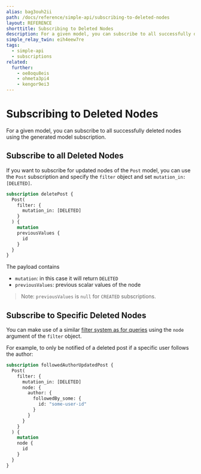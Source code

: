 ```yaml
---
alias: bag3ouh2ii
path: /docs/reference/simple-api/subscribing-to-deleted-nodes
layout: REFERENCE
shorttitle: Subscribing to Deleted Nodes
description: For a given model, you can subscribe to all successfully deleted nodes using the generated model subscription.
simple_relay_twin: eih4eew7re
tags:
  - simple-api
  - subscriptions
related:
  further:
    - oe8oqu8eis
    - ohmeta3pi4
    - kengor9ei3
---
```


# Subscribing to Deleted Nodes

For a given model, you can subscribe to all successfully deleted nodes using the generated model subscription.

## Subscribe to all Deleted Nodes

If you want to subscribe for updated nodes of the `Post` model, you can use the `Post` subscription and specify the `filter` object and set `mutation_in: [DELETED]`.

```graphql
subscription deletePost {
  Post(
    filter: {
      mutation_in: [DELETED]
    }
  ) {
    mutation
    previousValues {
      id
    }
  }
}
```

The payload contains

* `mutation`: in this case it will return `DELETED`
* `previousValues`: previous scalar values of the node

> Note: `previousValues` is `null` for `CREATED` subscriptions.

## Subscribe to Specific Deleted Nodes

You can make use of a similar [filter system as for queries](!alias-xookaexai0) using the `node` argument of the `filter` object.

For example, to only be notified of a deleted post if a specific user follows the author:

```graphql
subscription followedAuthorUpdatedPost {
  Post(
    filter: {
      mutation_in: [DELETED]
      node: {
        author: {
          followedBy_some: {
            id: "some-user-id"
          }
        }
      }
    }
  ) {
    mutation
    node {
      id
    }
  }
}
```
